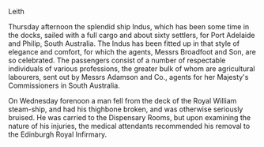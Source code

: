 LeithThursday  afternoon the splendid ship Indus, which has been some time in the docks, sailed with a full cargo and about sixty settlers, for Port Adelaide and Philip, South Australia. The Indus has been fitted up in that style of elegance and comfort, for which the agents, Messrs Broadfoot and Son, are so celebrated. The passengers consist of a number of respectable individuals of various professions, the greater bulk of whom are agricultural labourers, sent out by Messrs Adamson and Co., agents for her Majesty's Commissioners in South Australia.On Wednesday forenoon a man fell from the deck of the Royal William steam-ship, and had his thighbone broken, and was otherwise seriously bruised. He was carried to the Dispensary Rooms, but upon examining the nature of his injuries, the medical attendants recommended his removal to the Edinburgh Royal Infirmary.